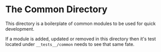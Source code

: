 # The Common Directory

This directory is a boilerplate of common modules to be used for quick development.

If a module is added, updated or removed in this directory then it's test located under `__tests__/common` needs to see that same fate.
